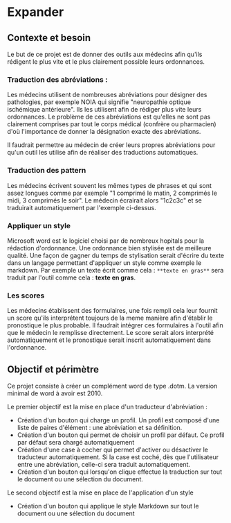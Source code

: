 # Expander

## Contexte et besoin

Le but de ce projet est de donner des outils aux médecins afin qu'ils rédigent le plus vite et le plus clairement possible leurs ordonnances.

### Traduction des abréviations :
Les médecins utilisent de nombreuses abréviations pour désigner des pathologies, par exemple NOIA qui signifie "neuropathie optique ischémique antérieure".
Ils les utilisent afin de rédiger plus vite leurs ordonnances.
Le problème de ces abréviations est qu'elles ne sont pas clairement comprises par tout le corps médical (confrère ou pharmacien) d'où l'importance de donner la désignation exacte des abréviations.

Il faudrait permettre au médecin de créer leurs propres abréviations pour qu'un outil les utilise afin de réaliser des traductions automatiques.

### Traduction des pattern

Les médecins écrivent souvent les mêmes types de phrases et qui sont assez longues comme par exemple "1 comprimé le matin, 2 comprimés le midi, 3 comprimés le soir".
Le médecin écrairait alors "1c2c3c" et se traduirait automatiquement par l'exemple ci-dessus.

### Appliquer un style

Microsoft word est le logiciel choisi par de nombreux hopitals pour la rédaction d'ordonnance.
Une ordonnance bien stylisée est de meilleure qualité.
Une façon de gagner du temps de stylisation serait d'écrire du texte dans un langage permettant d'appliquer un style comme exemple le markdown.
Par exemple un texte écrit comme cela : ``**texte en gras**`` sera traduit par l'outil comme cela : **texte en gras**.

### Les scores

Les médecins établissent des formulaires, une fois rempli cela leur fournit un score qu'ils interprétent toujours de la meme manière afin d'établir le pronostique le plus probable.
Il faudrait intégrer ces formulaires à l'outil afin que le médecin le remplisse directement.
Le score serait alors interprété automatiquement et le pronostique serait inscrit automatiquement dans l'ordonnance.

## Objectif et périmètre
 
Ce projet consiste à créer un complément word de type .dotm.
La version minimal de word à avoir est 2010.

Le premier objectif est la mise en place d'un traducteur d'abréviation :

* Création d'un bouton qui charge un profil. Un profil est composé d'une liste de paires d'élément : une abréviation et sa définition.
* Création d'un bouton qui permet de choisir un profil par défaut. Ce profil par défaut sera chargé automatiquement
* Création d'une case à cocher qui permet d'activer ou désactiver le traducteur automatiquement. Si la case est coché, dès que l'utilisateur entre une abréviation, celle-ci sera traduit automatiquement.
* Création d'un bouton qui lorsqu'on clique effectue la traduction sur tout le document ou une sélection du document.

Le second objectif est la mise en place de l'application d'un style

* Création d'un bouton qui applique le style Markdown sur tout le document ou une sélection du document
